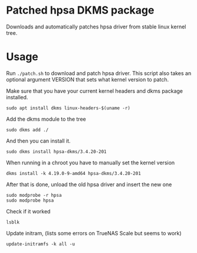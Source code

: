 # Patched hpsa DKMS package

Downloads and automatically patches hpsa driver from stable linux kernel tree.

# Usage

Run `./patch.sh` to download and patch hpsa driver. This script also takes an
optional argument VERSION that sets what kernel version to patch.

Make sure that you have your current kernel headers and dkms package installed.

    sudo apt install dkms linux-headers-$(uname -r)

Add the dkms module to the tree

    sudo dkms add ./

And then you can install it.

    sudo dkms install hpsa-dkms/3.4.20-201

When running in a chroot you have to manually set the kernel version

    dkms install -k 4.19.0-9-amd64 hpsa-dkms/3.4.20-201

After that is done, unload the old hpsa driver and insert the new one

    sudo modprobe -r hpsa
    sudo modprobe hpsa
    
Check if it worked

    lsblk

Update initram, (lists some errors on TrueNAS Scale but seems to work)

    update-initramfs -k all -u
